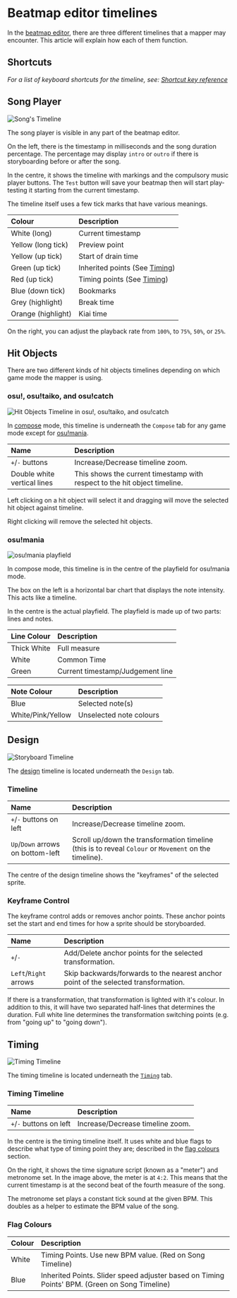 # Beatmap editor timelines

In the [beatmap editor](/wiki/Beatmap_Editor), there are three different timelines that a mapper may encounter. This article will explain how each of them function.

## Shortcuts

*For a list of keyboard shortcuts for the timeline, see: [Shortcut key reference](/wiki/Shortcut_key_reference)*

## Song Player

![Song's Timeline](/wiki/shared/BE_STL.jpg "Song's Timeline")

The song player is visible in any part of the beatmap editor.

On the left, there is the timestamp in milliseconds and the song duration percentage. The percentage may display `intro` or `outro` if there is storyboarding before or after the song.

In the centre, it shows the timeline with markings and the compulsory music player buttons. The `Test` button will save your beatmap then will start play-testing it starting from the current timestamp.

The timeline itself uses a few tick marks that have various meanings.

| Colour | Description |
| :-- | :-- |
| White (long) | Current timestamp |
| Yellow (long tick) | Preview point |
| Yellow (up tick) | Start of drain time |
| Green (up tick) | Inherited points (See [Timing](/wiki/Timing)) |
| Red (up tick) | Timing points (See [Timing](/wiki/Timing)) |
| Blue (down tick) | Bookmarks |
| Grey (highlight) | Break time |
| Orange (highlight) | Kiai time |

On the right, you can adjust the playback rate from `100%`, to `75%`, `50%`, or `25%`.

## Hit Objects

There are two different kinds of hit objects timelines depending on which game mode the mapper is using.

### osu!, osu!taiko, and osu!catch

![Hit Objects Timeline in osu!, osu!taiko, and osu!catch](/wiki/shared/BE_NTL.jpg "This shows the timeline for hit objects with respect to the beat snap divisor and timestamp.")

In [compose](/wiki/Compose) mode, this timeline is underneath the `Compose` tab for any game mode except for [osu!mania](/wiki/Game_mode/osu!mania).

| Name | Description |
| :-- | :-- |
| `+`/`-` buttons | Increase/Decrease timeline zoom. |
| Double white vertical lines | This shows the current timestamp with respect to the hit object timeline. |

Left clicking on a hit object will select it and dragging will move the selected hit object against timeline.

Right clicking will remove the selected hit objects.

### osu!mania

![osu!mania playfield](/wiki/shared/BEM_PF.jpg "osu!mania playfield")

In compose mode, this timeline is in the centre of the playfield for osu!mania mode.

The box on the left is a horizontal bar chart that displays the note intensity. This acts like a timeline.

In the centre is the actual playfield. The playfield is made up of two parts: lines and notes.

| Line Colour | Description |
| :-- | :-- |
| Thick White | Full measure |
| White | Common Time |
| Green | Current timestamp/Judgement line |

| Note Colour | Description |
| :-- | :-- |
| Blue | Selected note(s) |
| White/Pink/Yellow | Unselected note colours |

## Design

![Storyboard Timeline](/wiki/shared/SE_STM.jpg "This shows the timeline for transformations of the selected sprite.")

The [design](/wiki/Design) timeline is located underneath the `Design` tab.

### Timeline

| Name | Description |
| :-- | :-- |
| `+`/`-` buttons on left | Increase/Decrease timeline zoom. |
| `Up`/`Down` arrows on bottom-left | Scroll up/down the transformation timeline (this is to reveal `Colour` or `Movement` on the timeline). |

The centre of the design timeline shows the "keyframes" of the selected sprite.

### Keyframe Control

The keyframe control adds or removes anchor points. These anchor points set the start and end times for how a sprite should be storyboarded.

| Name | Description |
| :-- | :-- |
| `+`/`-` | Add/Delete anchor points for the selected transformation. |
| `Left`/`Right` arrows | Skip backwards/forwards to the nearest anchor point of the selected transformation. |

If there is a transformation, that transformation is lighted with it's colour. In addition to this, it will have two separated half-lines that determines the duration. Full white line determines the transformation switching points (e.g. from "going up" to "going down").

## Timing

![Timing Timeline](img/TT.jpg "Timing Timeline")

The timing timeline is located underneath the [`Timing`](/wiki/Timing) tab.

### Timing Timeline

| Name | Description |
| :-- | :-- |
| `+`/`-` buttons on left | Increase/Decrease timeline zoom. |

In the centre is the timing timeline itself. It uses white and blue flags to describe what type of timing point they are; described in the [flag colours](#flag-colours) section.

On the right, it shows the time signature script (known as a "meter") and metronome set. In the image above, the meter is at `4:2`. This means that the current timestamp is at the second beat of the fourth measure of the song.

The metronome set plays a constant tick sound at the given BPM. This doubles as a helper to estimate the BPM value of the song.

### Flag Colours

| Colour | Description |
| :-- | :-- |
| White | Timing Points. Use new BPM value. (Red on Song Timeline) |
| Blue | Inherited Points. Slider speed adjuster based on Timing Points' BPM. (Green on Song Timeline) |
